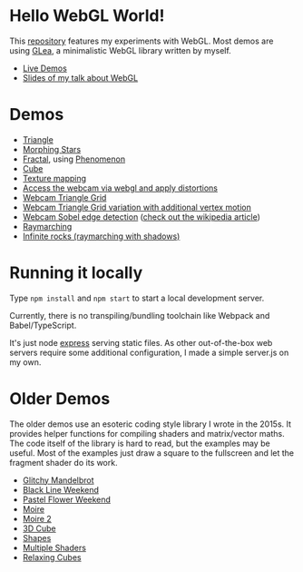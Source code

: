 # Hello WebGL World!

This [repository](https://github.com/terabaud/hello-webgl/) features my experiments with WebGL. 
Most demos are using [GLea](lib/glea/), a minimalistic WebGL library written by myself.

 * [Live Demos](https://terabaud.github.io/hello-webgl/)
 * [Slides of my talk about WebGL](https://terabaud.github.io/hello-webgl/talk-webgl/)

# Demos

 * [Triangle](triangle/)
 * [Morphing Stars](morphing-stars/)
 * [Fractal](fractal/), using [Phenomenon](https://github.com/vaneenige/phenomenon/)
 * [Cube](cube/)
 * [Texture mapping](texture-mapping/)
 * [Access the webcam via webgl and apply distortions](webcam/)
 * [Webcam Triangle Grid](webcam-triangle-grid/)
 * [Webcam Triangle Grid variation with additional vertex motion](webcam-triangle-grid-2/)
 * [Webcam Sobel edge detection](sobel-edge-detection/) ([check out the wikipedia article](https://en.wikipedia.org/wiki/Sobel_operator))
 * [Raymarching](raymarching/)
 * [Infinite rocks (raymarching with shadows)](raymarching-shadows/)

# Running it locally

Type `npm install` and `npm start` to start a local development server. 

Currently, there is no transpiling/bundling toolchain like Webpack and Babel/TypeScript.

It's just node [express](https://expressjs.com) serving static files. As other out-of-the-box web servers require some additional configuration, I made a simple server.js on my own. 

# Older Demos

The older demos use an esoteric coding style library I wrote in the 2015s. It provides helper functions for compiling shaders and matrix/vector maths. The code itself of the library is hard to read, but the examples may be useful. Most of the examples just draw a square to the fullscreen and let the fragment shader do its work.

* [Glitchy Mandelbrot](fractal.html)
* [Black Line Weekend](blacklineweekend.html)
* [Pastel Flower Weekend](pastelflowerweekend.html)
* [Moire](moire.html)
* [Moire 2](moire2.html)
* [3D Cube](hello-3d.html)
* [Shapes](shapes.html)
* [Multiple Shaders](multiple-shaders.html)
* [Relaxing Cubes](relaxing-cubes)
